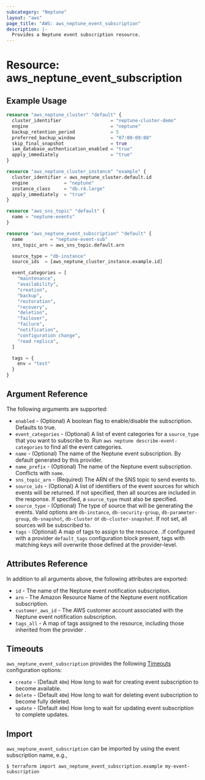 ```yaml
---
subcategory: "Neptune"
layout: "aws"
page_title: "AWS: aws_neptune_event_subscription"
description: |-
  Provides a Neptune event subscription resource.
---
```


# Resource: aws_neptune_event_subscription

## Example Usage

```terraform
resource "aws_neptune_cluster" "default" {
  cluster_identifier                  = "neptune-cluster-demo"
  engine                              = "neptune"
  backup_retention_period             = 5
  preferred_backup_window             = "07:00-09:00"
  skip_final_snapshot                 = true
  iam_database_authentication_enabled = "true"
  apply_immediately                   = "true"
}

resource "aws_neptune_cluster_instance" "example" {
  cluster_identifier = aws_neptune_cluster.default.id
  engine             = "neptune"
  instance_class     = "db.r4.large"
  apply_immediately  = "true"
}

resource "aws_sns_topic" "default" {
  name = "neptune-events"
}

resource "aws_neptune_event_subscription" "default" {
  name          = "neptune-event-sub"
  sns_topic_arn = aws_sns_topic.default.arn

  source_type = "db-instance"
  source_ids  = [aws_neptune_cluster_instance.example.id]

  event_categories = [
    "maintenance",
    "availability",
    "creation",
    "backup",
    "restoration",
    "recovery",
    "deletion",
    "failover",
    "failure",
    "notification",
    "configuration change",
    "read replica",
  ]

  tags = {
    env = "test"
  }
}
```

## Argument Reference

The following arguments are supported:

* `enabled` - (Optional) A boolean flag to enable/disable the subscription. Defaults to true.
* `event_categories` - (Optional) A list of event categories for a `source_type` that you want to subscribe to. Run `aws neptune describe-event-categories` to find all the event categories.
* `name` - (Optional) The name of the Neptune event subscription. By default generated by this provider.
* `name_prefix` - (Optional) The name of the Neptune event subscription. Conflicts with `name`.
* `sns_topic_arn` - (Required) The ARN of the SNS topic to send events to.
* `source_ids` - (Optional) A list of identifiers of the event sources for which events will be returned. If not specified, then all sources are included in the response. If specified, a `source_type` must also be specified.
* `source_type` - (Optional) The type of source that will be generating the events. Valid options are `db-instance`, `db-security-group`, `db-parameter-group`, `db-snapshot`, `db-cluster` or `db-cluster-snapshot`. If not set, all sources will be subscribed to.
* `tags` - (Optional) A map of tags to assign to the resource. .If configured with a provider `default_tags` configuration block present, tags with matching keys will overwrite those defined at the provider-level.

## Attributes Reference

In addition to all arguments above, the following attributes are exported:

* `id` - The name of the Neptune event notification subscription.
* `arn` - The Amazon Resource Name of the Neptune event notification subscription.
* `customer_aws_id` - The AWS customer account associated with the Neptune event notification subscription.
* `tags_all` - A map of tags assigned to the resource, including those inherited from the provider .

## Timeouts

`aws_neptune_event_subscription` provides the following [Timeouts](https://www.terraform.io/docs/configuration/blocks/resources/syntax.html#operation-timeouts)
configuration options:

- `create` - (Default `40m`) How long to wait for creating event subscription to become available.
- `delete` - (Default `40m`) How long to wait for deleting event subscription to become fully deleted.
- `update` - (Default `40m`) How long to wait for updating event subscription to complete updates.

## Import

`aws_neptune_event_subscription` can be imported by using the event subscription name, e.g.,

```
$ terraform import aws_neptune_event_subscription.example my-event-subscription
```
